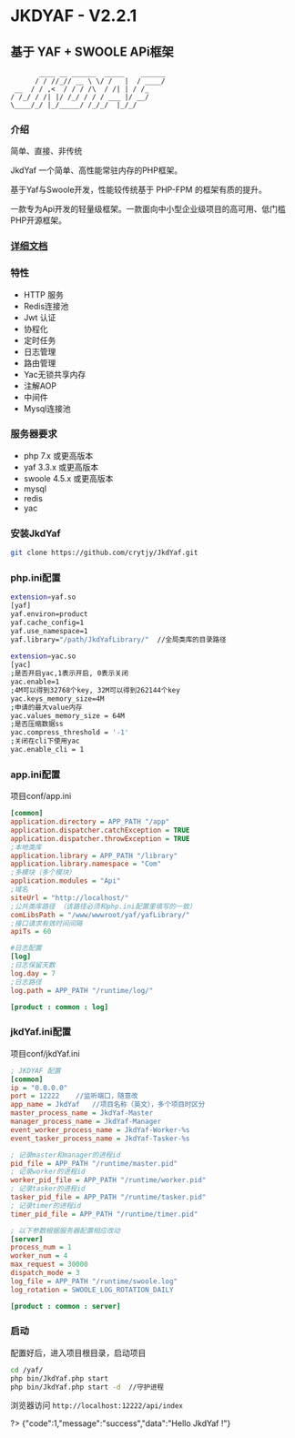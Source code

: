 # JKDYAF - V2.2.1

## 基于 YAF + SWOOLE APi框架
           ____ __ ______  _____    ______
          / / //_// __ \ \/ /   |  / ____/
     __  / / ,<  / / / /\  / /| | / /_
    / /_/ / /| |/ /_/ / / / ___ |/ __/
    \____/_/ |_/_____/ /_/_/  |_/_/

### 

### 介绍

简单、直接、非传统

JkdYaf 一个简单、高性能常驻内存的PHP框架。

基于Yaf与Swoole开发，性能较传统基于 PHP-FPM 的框架有质的提升。

一款专为Api开发的轻量级框架。一款面向中小型企业级项目的高可用、低门槛PHP开源框架。

### [详细文档](http://jkdyaf.crytjy.com/)

### 特性

- HTTP 服务
- Redis连接池
- Jwt 认证
- 协程化
- 定时任务
- 日志管理
- 路由管理
- Yac无锁共享内存
- 注解AOP
- 中间件
- Mysql连接池

### 服务器要求
- php 7.x 或更高版本
- yaf 3.3.x 或更高版本
- swoole 4.5.x 或更高版本
- mysql
- redis
- yac



### 安装JkdYaf

```bash
git clone https://github.com/crytjy/JkdYaf.git
```


### php.ini配置

```bash
extension=yaf.so
[yaf]   
yaf.environ=product
yaf.cache_config=1
yaf.use_namespace=1
yaf.library="/path/JkdYafLibrary/"  //全局类库的目录路径
    
extension=yac.so
[yac]
;是否开启yac,1表示开启, 0表示关闭
yac.enable=1 
;4M可以得到32768个key, 32M可以得到262144个key
yac.keys_memory_size=4M
;申请的最大value内存
yac.values_memory_size = 64M 
;是否压缩数据ss
yac.compress_threshold = '-1' 
;关闭在cli下使用yac
yac.enable_cli = 1
```

### app.ini配置

项目conf/app.ini

```ini
[common]
application.directory = APP_PATH "/app"
application.dispatcher.catchException = TRUE
application.dispatcher.throwException = TRUE
;本地类库
application.library = APP_PATH "/library"
application.library.namespace = "Com"
;多模块（多个模块）
application.modules = "Api"
;域名
siteUrl = "http://localhost/"
;公共类库路径 （该路径必须和php.ini配置里填写的一致）
comLibsPath = "/www/wwwroot/yaf/yafLibrary/"
;接口请求有效时间间隔
apiTs = 60

#日志配置
[log]
;日志保留天数
log.day = 7
;日志路径
log.path = APP_PATH "/runtime/log/"

[product : common : log]
```

### jkdYaf.ini配置

项目conf/jkdYaf.ini

```ini
; JKDYAF 配置
[common]
ip = "0.0.0.0"
port = 12222    //监听端口，随意改
app_name = JkdYaf   //项目名称（英文），多个项目时区分
master_process_name = JkdYaf-Master
manager_process_name = JkdYaf-Manager
event_worker_process_name = JkdYaf-Worker-%s
event_tasker_process_name = JkdYaf-Tasker-%s

; 记录master和manager的进程id
pid_file = APP_PATH "/runtime/master.pid"
; 记录worker的进程id
worker_pid_file = APP_PATH "/runtime/worker.pid"
; 记录tasker的进程id
tasker_pid_file = APP_PATH "/runtime/tasker.pid"
; 记录timer的进程id
timer_pid_file = APP_PATH "/runtime/timer.pid"

; 以下参数根据服务器配置相应改动
[server]
process_num = 1
worker_num = 4
max_request = 30000
dispatch_mode = 3
log_file = APP_PATH "/runtime/swoole.log"
log_rotation = SWOOLE_LOG_ROTATION_DAILY

[product : common : server]
```

### 启动

配置好后，进入项目根目录，启动项目

```bash
cd /yaf/
php bin/JkdYaf.php start 
php bin/JkdYaf.php start -d  //守护进程
```

浏览器访问 `http://localhost:12222/api/index`

?> {"code":1,"message":"success","data":"Hello JkdYaf !"}
